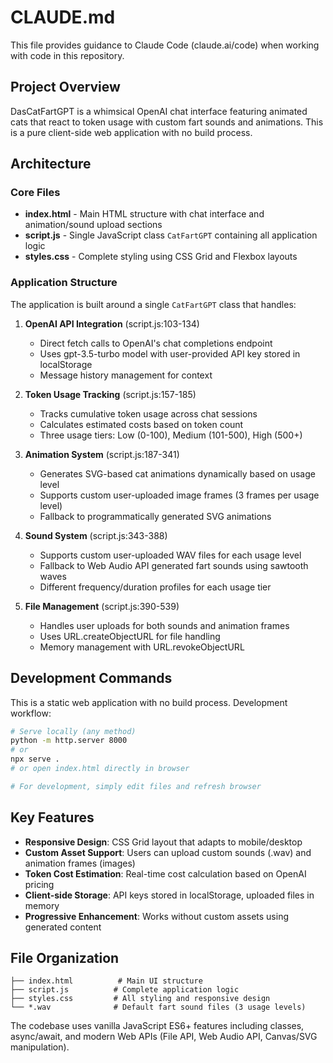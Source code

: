 # CLAUDE.md

This file provides guidance to Claude Code (claude.ai/code) when working with code in this repository.

## Project Overview

DasCatFartGPT is a whimsical OpenAI chat interface featuring animated cats that react to token usage with custom fart sounds and animations. This is a pure client-side web application with no build process.

## Architecture

### Core Files
- **index.html** - Main HTML structure with chat interface and animation/sound upload sections
- **script.js** - Single JavaScript class `CatFartGPT` containing all application logic
- **styles.css** - Complete styling using CSS Grid and Flexbox layouts

### Application Structure

The application is built around a single `CatFartGPT` class that handles:

1. **OpenAI API Integration** (script.js:103-134)
   - Direct fetch calls to OpenAI's chat completions endpoint
   - Uses gpt-3.5-turbo model with user-provided API key stored in localStorage
   - Message history management for context

2. **Token Usage Tracking** (script.js:157-185)
   - Tracks cumulative token usage across chat sessions
   - Calculates estimated costs based on token count
   - Three usage tiers: Low (0-100), Medium (101-500), High (500+)

3. **Animation System** (script.js:187-341)
   - Generates SVG-based cat animations dynamically based on usage level
   - Supports custom user-uploaded image frames (3 frames per usage level)
   - Fallback to programmatically generated SVG animations

4. **Sound System** (script.js:343-388)
   - Supports custom user-uploaded WAV files for each usage level
   - Fallback to Web Audio API generated fart sounds using sawtooth waves
   - Different frequency/duration profiles for each usage tier

5. **File Management** (script.js:390-539)
   - Handles user uploads for both sounds and animation frames
   - Uses URL.createObjectURL for file handling
   - Memory management with URL.revokeObjectURL

## Development Commands

This is a static web application with no build process. Development workflow:

```bash
# Serve locally (any method)
python -m http.server 8000
# or
npx serve .
# or open index.html directly in browser

# For development, simply edit files and refresh browser
```

## Key Features

- **Responsive Design**: CSS Grid layout that adapts to mobile/desktop
- **Custom Asset Support**: Users can upload custom sounds (.wav) and animation frames (images)
- **Token Cost Estimation**: Real-time cost calculation based on OpenAI pricing
- **Client-side Storage**: API keys stored in localStorage, uploaded files in memory
- **Progressive Enhancement**: Works without custom assets using generated content

## File Organization

```
├── index.html          # Main UI structure
├── script.js          # Complete application logic
├── styles.css         # All styling and responsive design
└── *.wav              # Default fart sound files (3 usage levels)
```

The codebase uses vanilla JavaScript ES6+ features including classes, async/await, and modern Web APIs (File API, Web Audio API, Canvas/SVG manipulation).